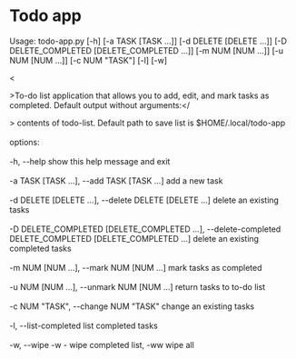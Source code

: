 # Todo app

Usage: todo-app.py [-h] [-a TASK [TASK ...]] [-d DELETE [DELETE ...]] [-D DELETE_COMPLETED [DELETE_COMPLETED ...]]
                   [-m NUM [NUM ...]] [-u NUM [NUM ...]] [-c NUM "TASK"] [-l] [-w]

<<p>>To-do list application that allows you to add, edit, and mark tasks as completed. Default output without arguments:</<p>>
contents of todo-list. Default path to save list is $HOME/.local/todo-app
<br>  
options:
<br>  
  -h, --help            show this help message and exit
<br>  
  -a TASK [TASK ...], --add TASK [TASK ...]
                        add a new task
<br>  
  -d DELETE [DELETE ...], --delete DELETE [DELETE ...]
                        delete an existing tasks
<br>  
  -D DELETE_COMPLETED [DELETE_COMPLETED ...], --delete-completed DELETE_COMPLETED [DELETE_COMPLETED ...]
                        delete an existing completed tasks
<br>  
  -m NUM [NUM ...], --mark NUM [NUM ...]
                        mark tasks as completed
<br>  
  -u NUM [NUM ...], --unmark NUM [NUM ...]
                        return tasks to to-do list
<br>  
  -c NUM "TASK", --change NUM "TASK"
                        change an existing tasks
<br>  
  -l, --list-completed  list completed tasks
<br>  
  -w, --wipe            -w - wipe completed list, -ww wipe all
